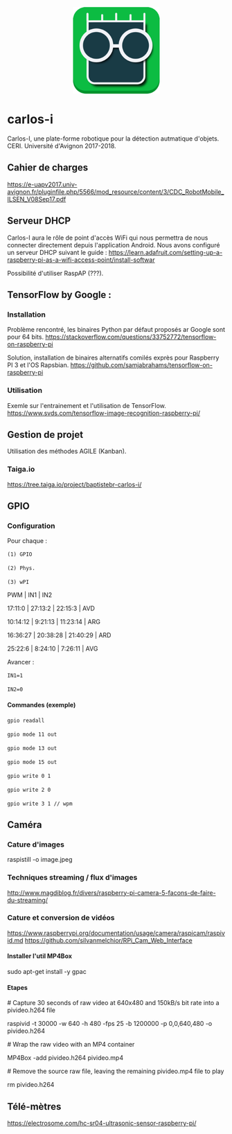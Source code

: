 <div style="text-align:center"><img src="https://github.com/uy-rrodriguez/carlos-i/blob/master/logo/logo.png" height="200px" alt="Logo Carlos-I"/></div>

# carlos-i
Carlos-I, une plate-forme robotique pour la détection autmatique d'objets.
CERI. Université d'Avignon 2017-2018.

## Cahier de charges
https://e-uapv2017.univ-avignon.fr/pluginfile.php/5566/mod_resource/content/3/CDC_RobotMobile_ILSEN_V08Sep17.pdf

## Serveur DHCP
Carlos-I aura le rôle de point d'accès WiFi qui nous permettra de nous connecter directement depuis l'application Android. Nous avons configuré un serveur DHCP suivant le guide :
https://learn.adafruit.com/setting-up-a-raspberry-pi-as-a-wifi-access-point/install-softwar

Possibilité d'utiliser RaspAP (???).

## TensorFlow by Google :
### Installation
Problème rencontré, les binaires Python par défaut proposés ar Google sont pour 64 bits.
https://stackoverflow.com/questions/33752772/tensorflow-on-raspberry-pi

Solution, installation de binaires alternatifs comilés exprès pour Raspberry PI 3 et l'OS Rapsbian.
https://github.com/samjabrahams/tensorflow-on-raspberry-pi

### Utilisation
Exemle sur l'entrainement et l'utilisation de TensorFlow.
https://www.svds.com/tensorflow-image-recognition-raspberry-pi/

## Gestion de projet
Utilisation des méthodes AGILE (Kanban).
### Taiga.io
https://tree.taiga.io/project/baptistebr-carlos-i/

## GPIO
### Configuration
Pour chaque :

    (1) GPIO
    
    (2) Phys.
    
    (3) wPI

PWM | IN1 | IN2

17:11:0 | 27:13:2 | 22:15:3 | AVD

10:14:12 | 9:21:13 | 11:23:14 | ARG

16:36:27 | 20:38:28 | 21:40:29 | ARD

25:22:6 | 8:24:10 | 7:26:11 | AVG


Avancer :

    IN1=1

    IN2=0
#### Commandes (exemple)
    gpio readall

    gpio mode 11 out

    gpio mode 13 out

    gpio mode 15 out

    gpio write 0 1

    gpio write 2 0

    gpio write 3 1 // wpm

## Caméra
### Cature d'images
raspistill -o image.jpeg

### Techniques streaming / flux d'images
http://www.magdiblog.fr/divers/raspberry-pi-camera-5-facons-de-faire-du-streaming/

### Cature et conversion de vidéos
https://www.raspberrypi.org/documentation/usage/camera/raspicam/raspivid.md
https://github.com/silvanmelchior/RPi_Cam_Web_Interface

#### Installer l'util MP4Box
sudo apt-get install -y gpac

#### Etapes
\# Capture 30 seconds of raw video at 640x480 and 150kB/s bit rate into a pivideo.h264 file

raspivid -t 30000 -w 640 -h 480 -fps 25 -b 1200000 -p 0,0,640,480 -o pivideo.h264 

\# Wrap the raw video with an MP4 container

MP4Box -add pivideo.h264 pivideo.mp4

\# Remove the source raw file, leaving the remaining pivideo.mp4 file to play

rm pivideo.h264

## Télé-mètres

https://electrosome.com/hc-sr04-ultrasonic-sensor-raspberry-pi/

